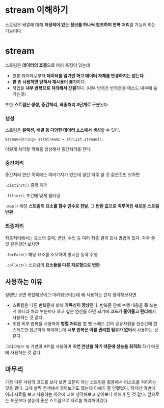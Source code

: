 # stream 이해하기

스트림은 배열에 대해 **저장되어 있는 정보를 하나씩 참조하며 반복 처리**를 가능케 하는 기능이다.

# stream

스트림은 **데이터의 흐름**으로 여러 특징이 있는데

- 원본 데이터로부터 **데이터를 읽기만 하고 데이터 자체를 변경하지는 않는다**.
- **한 번 사용하면 닫혀서 재사용이 불가**하다.
- 작업을 **내부 반복으로 처리해서 간결**하다. (내부 반복은 반복문을 메소드 내부에 숨기는것)

또한 **스트림은 생성, 중간처리, 최종처리 3단계로 구분**된다.

### 생성

스트림은 **컬렉션, 배열 등 다양한 데이터 소스에서 생성**할 수 있다.

```
Stream<String> strStream1 = strList.stream();

```

이렇게 처리할 객체를 생성해서 중간처리를 한다.

### 중간처리

중간처리 연산 목록에는 여러가지가 있는데 일단 자주 쓸 것 같은것만 보자면

`.distinct()` 중복 제거

`.filter()` 조건에 맞게 필터링

`.map()` 해당 **스트림의 요소를 함수 인수로 전달**, 그 **반환 값으로 이루어진 새로운 스트림 반환**

### 최종처리

최종처리에서는 요소의 출력, 연산, 수집 등 여러 최종 결과 표시 방법이 있다. 자주 쓸 것 같은것만 보자면

`.forEach()` 해당 요소를 소모하여 명시된 동작 수행

`.collect()` 스트림의 **요소들을 다른 자료형으로 변환**

## 사용하는 이유

설명만 보면 복잡해보이고 어려워보이는데 왜 사용하는 건지 생각해보자면

- 스트림은 다른 반복문에 비해 **가독성이 향상**된다. 반복문 안에 수행 내용을 쭉 쓰는 게 아니라 처리 부분마다 하고 싶은 연산을 하면 되기에 **코드가 줄어들고 편리**해서 사용하는 것 같다.
- 또한 외부 반복을 사용하여 **병렬 처리**를 할 땐 스레드 간의 공유자원을 한순간에 한 스레드만 접근하게 해야하는데 **내부 반복은 이를 관리할 필요가 없어**서 사용하는 것 같다.

그리고`필터-맵` 기반의 API를 사용하여 **지연 연산을 하기 때문에 성능을 최적화** 하기 때문에 사용하는 것 같다.

## 마무리

가끔 다른 사람의 코드를 보다 보면 포문이 아닌 스트림을 활용해서 리스트를 처리하는 것을 봤다. 그때 살짝 검색해서 찾아보기도 했는데 이해가 잘 안됐었다. 하지만 이번에 여러 자료를 보고 사용하는 이유에 대해 생각해보고 찾아보니 이해가 된 것 같다. 앞으로는 포문보다 성능이 좋은 스트림으로 자료를 처리해야겠다.